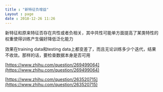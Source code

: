 ```yaml
---
title : "新特征负增益"
Layout : page
date : 2018-12-26 11:26
---
```




新特征和原来特征否存在共性或者负相关，其中共性可能单方面提高了某类特性的权重使得训练产生偏好降低泛化能力

效果在training data和testing data上都变差了，而且无论训练多少个迭代，结果不收敛。那样的话，要检查数据本身是否可用





[https://www.zhihu.com/question/269499064](https://www.zhihu.com/question/269499064)

[https://www.zhihu.com/question/263520715](https://www.zhihu.com/question/263520715)